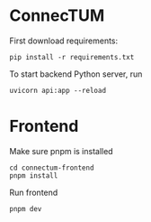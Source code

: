 # ConnecTUM
First download requirements:
```
pip install -r requirements.txt
```
To start backend Python server, run 
```
uvicorn api:app --reload
```

# Frontend
Make sure pnpm is installed
```
cd connectum-frontend
pnpm install
```
Run frontend
```
pnpm dev
```
